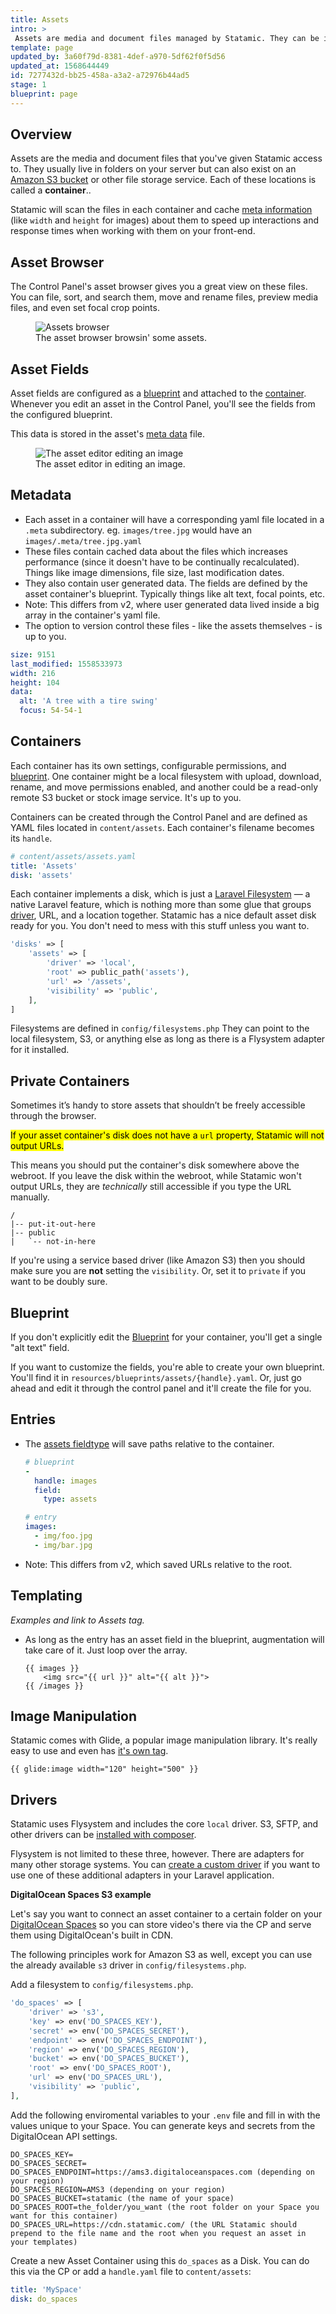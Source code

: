 ```yaml
---
title: Assets
intro: >
 Assets are media and document files managed by Statamic. They can be images, videos, PDFs, zip files, or any other kind of file. Each can have fields and content attached to them, just like entries.
template: page
updated_by: 3a60f79d-8381-4def-a970-5df62f0f5d56
updated_at: 1568644449
id: 7277432d-bb25-458a-a3a2-a72976b44ad5
stage: 1
blueprint: page
---
```

## Overview

Assets are the media and document files that you've given Statamic access to. They usually live in folders on your server but can also exist on an [Amazon S3 bucket](https://aws.amazon.com/s3) or other file storage service. Each of these locations is called a **container**..

Statamic will scan the files in each container and cache [meta information](#metadata) (like `width` and `height` for images) about them to speed up interactions and response times when working with them on your front-end.

## Asset Browser
The Control Panel's asset browser gives you a great view on these files. You can file, sort, and search them, move and rename files, preview media files, and even set focal crop points.

<figure>
    <img src="/img/assets.png" alt="Assets browser">
    <figcaption>The asset browser browsin' some assets.</figcaption>
</figure>

## Asset Fields

Asset fields are configured as a [blueprint](/blueprints) and attached to the [container](#containers). Whenever you edit an asset in the Control Panel, you'll see the fields from the configured blueprint.

This data is stored in the asset's [meta data](#metadata) file.

<figure>
    <img src="/img/asset-editor.png" alt="The asset editor editing an image">
    <figcaption>The asset editor in editing an image.</figcaption>
</figure>


## Metadata

- Each asset in a container will have a corresponding yaml file located in a `.meta` subdirectory. eg. `images/tree.jpg` would have an `images/.meta/tree.jpg.yaml`
- These files contain cached data about the files which increases performance (since it doesn't have to be continually recalculated). Things like image dimensions, file size, last modification dates.
- They also contain user generated data. The fields are defined by the asset container's blueprint. Typically things like alt text, focal points, etc.
- Note: This differs from v2, where user generated data lived inside a big array in the container's yaml file.
- The option to version control these files - like the assets themselves - is up to you.

``` yaml
size: 9151
last_modified: 1558533973
width: 216
height: 104
data:
  alt: 'A tree with a tire swing'
  focus: 54-54-1
```

## Containers

Each container has its own settings, configurable permissions, and [blueprint](#blueprint). One container might be a local filesystem with upload, download, rename, and move permissions enabled, and another could be a read-only remote S3 bucket or stock image service. It's up to you.

Containers can be created through the Control Panel and are defined as YAML files located in `content/assets`. Each container's filename becomes its `handle`.

``` yaml
# content/assets/assets.yaml
title: 'Assets'
disk: 'assets'
```

Each container implements a disk, which is just a [Laravel Filesystem](https://laravel.com/docs/filesystem) — a native Laravel feature, which is nothing more than some glue that groups [driver](#drivers), URL, and a location together. Statamic has a nice default asset disk ready for you. You don't need to mess with this stuff unless you want to.

``` php
'disks' => [
    'assets' => [
        'driver' => 'local',
        'root' => public_path('assets'),
        'url' => '/assets',
        'visibility' => 'public',
    ],
]
```

Filesystems are defined in `config/filesystems.php`  They can point to the local filesystem, S3, or anything else as long as there is a Flysystem adapter for it installed.

## Private Containers

Sometimes it’s handy to store assets that shouldn’t be freely accessible through the browser.

<mark>If your asset container's disk does not have a `url` property, Statamic will not output URLs.</mark>

This means you should put the container's disk somewhere above the webroot. If you leave the disk within the webroot, while Statamic won't output URLs, they are _technically_ still accessible if you type the URL manually.

``` files
/
|-- put-it-out-here
|-- public
|   `-- not-in-here
```

If you're using a service based driver (like Amazon S3) then you should make sure you are **not** setting the `visibility`. Or, set it to `private` if you want to be doubly sure.

## Blueprint

If you don't explicitly edit the [Blueprint](/blueprints) for your container, you'll get a single "alt text" field.

If you want to customize the fields, you're able to create your own blueprint. You'll find it in `resources/blueprints/assets/{handle}.yaml`. Or, just go ahead and edit it through the control panel and it'll create the file for you.

## Entries

- The [assets fieldtype](/fieldtypes/assets) will save paths relative to the container.
    ``` yaml
    # blueprint
    -
      handle: images
      field:
        type: assets
    ```
    ``` yaml
    # entry
    images:
      - img/foo.jpg
      - img/bar.jpg
    ```
- Note: This differs from v2, which saved URLs relative to the root.


## Templating

_Examples and link to Assets tag._

- As long as the entry has an asset field in the blueprint, augmentation will take care of it. Just loop over the array.

    ```
    {{ images }}
        <img src="{{ url }}" alt="{{ alt }}">
    {{ /images }}
    ```

## Image Manipulation

Statamic comes with Glide, a popular image manipulation library. It's really easy to use and even has [it's own tag](/tags/glide).

```
{{ glide:image width="120" height="500" }}
```

## Drivers

Statamic uses Flysystem and includes the core `local` driver. S3, SFTP, and other drivers can be [installed with composer](https://laravel.com/docs/filesystem#driver-prerequisites).

Flysystem is not limited to these three, however. There are adapters for many other storage systems. You can [create a custom driver](https://laravel.com/docs/filesystem#custom-filesystems) if you want to use one of these additional adapters in your Laravel application.

**DigitalOcean Spaces S3 example**

Let's say you want to connect an asset container to a certain folder on your [DigitalOcean Spaces](https://www.digitalocean.com/products/spaces/) so you can store video's there via the CP and serve them using DigitalOcean's built in CDN.

The following principles work for Amazon S3 as well, except you can use the already available `s3` driver in `config/filesystems.php`. 

Add a filesystem to `config/filesystems.php`.

```php
'do_spaces' => [     
    'driver' => 's3',     
    'key' => env('DO_SPACES_KEY'),     
    'secret' => env('DO_SPACES_SECRET'),     
    'endpoint' => env('DO_SPACES_ENDPOINT'),     
    'region' => env('DO_SPACES_REGION'),     
    'bucket' => env('DO_SPACES_BUCKET'),
    'root' => env('DO_SPACES_ROOT'),
    'url' => env('DO_SPACES_URL'),
    'visibility' => 'public',
],
```

Add the following enviromental variables to your `.env` file and fill in with the values unique to your Space. You can generate keys and secrets from the DigitalOcean API settings.

```env
DO_SPACES_KEY=
DO_SPACES_SECRET=
DO_SPACES_ENDPOINT=https://ams3.digitaloceanspaces.com (depending on your region)
DO_SPACES_REGION=AMS3 (depending on your region)
DO_SPACES_BUCKET=statamic (the name of your space)
DO_SPACES_ROOT=the_folder/you_want (the root folder on your Space you want for this container)
DO_SPACES_URL=https://cdn.statamic.com/ (the URL Statamic should prepend to the file name and the root when you request an asset in your templates)
```

Create a new Asset Container using this `do_spaces` as a Disk. You can do this via the CP or add a `handle.yaml` file to `content/assets`:

```yaml
title: 'MySpace'
disk: do_spaces
```


